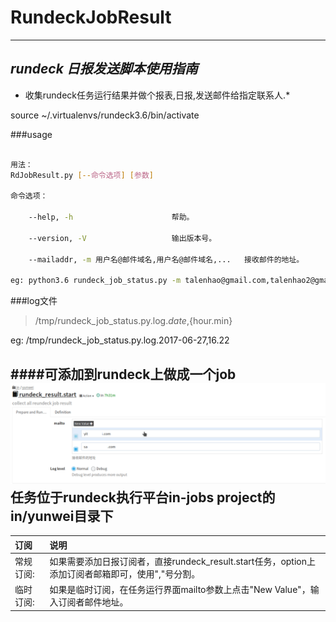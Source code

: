 # RundeckJobResult

---
_rundeck 日报发送脚本使用指南_
---
* 收集rundeck任务运行结果并做个报表,日报,发送邮件给指定联系人.*

source ~/.virtualenvs/rundeck3.6/bin/activate


###usage
```bash

用法：
RdJobResult.py [--命令选项] [参数]

命令选项：

    --help, -h                      帮助。

    --version, -V                   输出版本号。

    --mailaddr, -m 用户名@邮件域名,用户名@邮件域名,...   接收邮件的地址。

eg: python3.6 rundeck_job_status.py -m talenhao@gmail.com,talenhao2@gmail.com,...


```

###log文件	 	

> /tmp/rundeck_job_status.py.log.${date},${hour.min}

eg: /tmp/rundeck_job_status.py.log.2017-06-27,16.22



####可添加到rundeck上做成一个job
![image](https://github.com/talenhao/RundeckJobResult/blob/master/img/RdJobResult.png?raw=true)
任务位于rundeck执行平台in-jobs project的in/yunwei目录下
---
订阅|说明
:----| :----------
常规订阅:|如果需要添加日报订阅者，直接rundeck_result.start任务，option上添加订阅者邮箱即可，使用","号分割。
临时订阅:|如果是临时订阅，在任务运行界面mailto参数上点击"New Value"，输入订阅者邮件地址。

 


